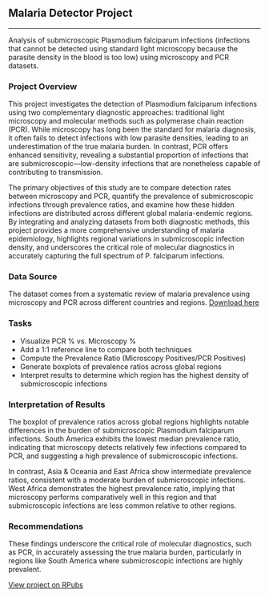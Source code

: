 ## Malaria Detector Project

---

Analysis of submicroscopic Plasmodium falciparum infections (infections that cannot be detected using standard light microscopy because the parasite density in the blood is too low) using microscopy and PCR datasets.

### Project  Overview
This project investigates the detection of Plasmodium falciparum infections using two complementary diagnostic approaches: traditional light microscopy and molecular methods such as polymerase chain reaction (PCR). While microscopy has long been the standard for malaria diagnosis, it often fails to detect infections with low parasite densities, leading to an underestimation of the true malaria burden. In contrast, PCR offers enhanced sensitivity, revealing a substantial proportion of infections that are submicroscopic—low-density infections that are nonetheless capable of contributing to transmission.

The primary objectives of this study are to compare detection rates between microscopy and PCR, quantify the prevalence of submicroscopic infections through prevalence ratios, and examine how these hidden infections are distributed across different global malaria-endemic regions. By integrating and analyzing datasets from both diagnostic methods, this project provides a more comprehensive understanding of malaria epidemiology, highlights regional variations in submicroscopic infection density, and underscores the critical role of molecular diagnostics in accurately capturing the full spectrum of P. falciparum infections.

### Data Source
The dataset comes from a systematic review of malaria prevalence using microscopy and PCR across different countries and regions. [Download here]( https://raw.githubusercontent.com/HackBio-Internship/public_datasets/main/R/lancet_malaria.txt)


### Tasks
- Visualize PCR % vs. Microscopy %
- Add a 1:1 reference line to compare both techniques
- Compute the Prevalence Ratio (Microscopy Positives/PCR Positives)
- Generate boxplots of prevalence ratios across global regions
- Interpret results to determine which region has the highest density of submicroscopic infections

### Interpretation of Results
The boxplot of prevalence ratios across global regions highlights notable differences in the burden of submicroscopic Plasmodium falciparum infections. South America exhibits the lowest median prevalence ratio, indicating that microscopy detects relatively few infections compared to PCR, and suggesting a high prevalence of submicroscopic infections.

In contrast, Asia & Oceania and East Africa show intermediate prevalence ratios, consistent with a moderate burden of submicroscopic infections. West Africa demonstrates the highest prevalence ratio, implying that microscopy performs comparatively well in this region and that submicroscopic infections are less common relative to other regions.

### Recommendations
These findings underscore the critical role of molecular diagnostics, such as PCR, in accurately assessing the true malaria burden, particularly in regions like South America where submicroscopic infections are highly prevalent.

[View project on RPubs](https://rpubs.com/Akinjide/1343693)
